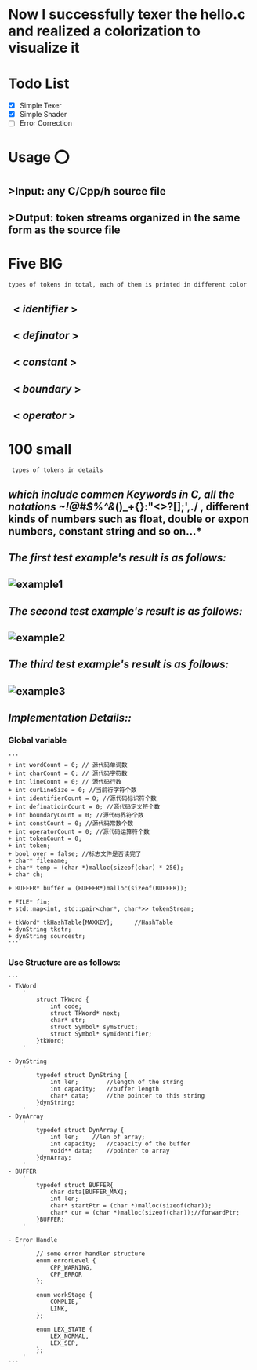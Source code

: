 # Now I successfully texer the hello.c and realized a colorization to visualize it

# **Todo List**
- [x]   Simple Texer
- [x]   Simple Shader
- [ ]   Error Correction

# **Usage** :o:
##  >Input: any C/Cpp/h source file
##  >Output: token streams organized in the same form as the source file 


# **Five BIG** 
    types of tokens in total, each of them is printed in different color
## &nbsp; < *identifier* > 
## &nbsp; < *definator* >
## &nbsp; < *constant* >
## &nbsp; < *boundary* >
## &nbsp; < *operator* >

# **100 small**
     types of tokens in details
## *which include commen Keywords in C, all the notations ~!@#$%^&*()_+{}:"<>?[]\;',./ , different kinds of numbers such as float, double or expon numbers, constant string and so on...*

## *The first test example's result is as follows:*
## ![example1](https://github.com/linln1/CppTexer/blob/master/example1.png)

## *The second test example's result is as follows:*
## ![example2](https://github.com/linln1/CppTexer/blob/master/example2.png)

## *The third test example's result is as follows:*
## ![example3](https://github.com/linln1/CppTexer/blob/master/example3.png)


## *Implementation Details::*

### Global variable
    '''
    + int wordCount = 0; // 源代码单词数
    + int charCount = 0; // 源代码字符数
    + int lineCount = 0; // 源代码行数
    + int curLineSize = 0; //当前行字符个数
    + int identifierCount = 0; //源代码标识符个数
    + int definatioinCount = 0; //源代码定义符个数
    + int boundaryCount = 0; //源代码界符个数
    + int constCount = 0; //源代码常数个数
    + int operatorCount = 0; //源代码运算符个数
    + int tokenCount = 0;
    + int token;
    + bool over = false; //标志文件是否读完了
    + char* filename;
    + char* temp = (char *)malloc(sizeof(char) * 256);
    + char ch;

    + BUFFER* buffer = (BUFFER*)malloc(sizeof(BUFFER));

    + FILE* fin;
    + std::map<int, std::pair<char*, char*>> tokenStream;

    + tkWord* tkHashTable[MAXKEY];		//HashTable 
    + dynString tkstr;
    + dynString sourcestr;
    '''

### Use Structure are as follows:
    ```
    - TkWord
        '
            struct TkWord {
                int code;
                struct TkWord* next;
                char* str;
                struct Symbol* symStruct;
                struct Symbol* symIdentifier;
            }tkWord; 
        '

    - DynString 
        '
            typedef struct DynString {
                int len;		//length of the string
                int capacity;	//buffer length
                char* data;		//the pointer to this string
            }dynString;
        '
    - DynArray
        '
            typedef struct DynArray {
                int len;	//len of array;
                int capacity;	//capacity of the buffer
                void** data;	//pointer to array
            }dynArray;
        '
    - BUFFER
        '
            typedef struct BUFFER{
                char data[BUFFER_MAX];
                int len;
                char* startPtr = (char *)malloc(sizeof(char));
                char* cur = (char *)malloc(sizeof(char));//forwardPtr;
            }BUFFER;
        '

    - Error Handle 
        '
            // some error handler structure
            enum errorLevel {
                CPP_WARNING,
                CPP_ERROR
            };

            enum workStage {
                COMPLIE,
                LINK,
            };

            enum LEX_STATE {
                LEX_NORMAL,
                LEX_SEP,
            };
        '
    ```